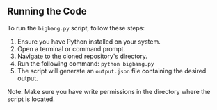 ## Running the Code

To run the `bigbang.py` script, follow these steps:

1. Ensure you have Python installed on your system.
2. Open a terminal or command prompt.
3. Navigate to the cloned repository's directory.
4. Run the following command: `python bigbang.py`
5. The script will generate an `output.json` file containing the desired output.

Note: Make sure you have write permissions in the directory where the script is located.